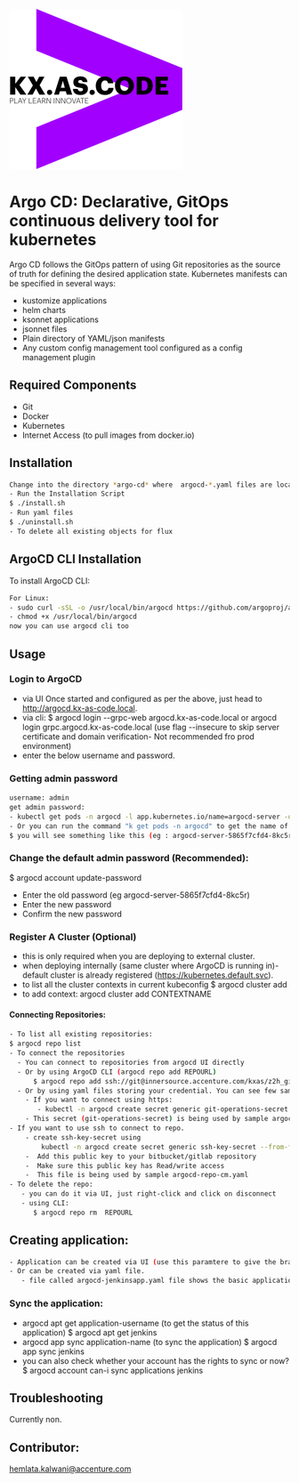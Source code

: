 !["kx.as.code_logo"](../../../kxascode_logo_black_small.png "kx.as.code_logo")

# Argo CD: Declarative, GitOps continuous delivery tool for kubernetes

Argo CD follows the GitOps pattern of using Git repositories as the source of truth for defining the desired application state.
Kubernetes manifests can be specified in several ways:
- kustomize applications
- helm charts
- ksonnet applications
- jsonnet files
- Plain directory of YAML/json manifests
- Any custom config management tool configured as a config management plugin

## Required Components
- Git
- Docker
- Kubernetes
- Internet Access (to pull images from docker.io)

## Installation
```bash
Change into the directory *argo-cd* where  argocd-*.yaml files are located.
- Run the Installation Script
$ ./install.sh
- Run yaml files
$ ./uninstall.sh
- To delete all existing objects for flux
```
## ArgoCD CLI Installation

To install ArgoCD CLI:
```bash
For Linux:
- sudo curl -sSL -o /usr/local/bin/argocd https://github.com/argoproj/argo-cd/releases/download/v1.5.1/argocd-linux-amd64
- chmod +x /usr/local/bin/argocd
now you can use argocd cli too
```

## Usage
### Login to ArgoCD
- via UI
Once started and configured as per the above, just head to http://argocd.kx-as-code.local.
- via cli:
$ argocd login --grpc-web argocd.kx-as-code.local or argocd login grpc.argocd.kx-as-code.local (use flag --insecure to skip server certificate and domain verification- Not recommended fro prod environment)
- enter the below username and password.

### Getting admin password

```bash
username: admin
get admin password:
- kubectl get pods -n argocd -l app.kubernetes.io/name=argocd-server -o name | cut -d'/' -f 2
- Or you can run the command "k get pods -n argocd" to get the name of all pods, and copy the name of argocd-server (its the password for the admin username)
$ you will see something like this (eg : argocd-server-5865f7cfd4-8kc5r)
```
### Change the default admin password (Recommended):
$ argocd account update-password
- Enter the old password (eg argocd-server-5865f7cfd4-8kc5r)
- Enter the new password
- Confirm the new password

### Register A Cluster (Optional)
- this is only required when you are deploying to external cluster.
- when deploying internally (same cluster where ArgoCD is running in)- default cluster is already registered (https://kubernetes.default.svc).
- to list all the cluster contexts in current kubeconfig
$ argocd cluster add
- to add context: argocd cluster add CONTEXTNAME

#### Connecting Repositories:
```bash
- To list all existing repositories:
$ argocd repo list
- To connect the repositories
  - You can connect to repositories from argocd UI directly
  - Or by using ArgoCD CLI (argocd repo add REPOURL)
      $ argocd repo add ssh://git@innersource.accenture.com/kxas/z2h_git_operations.git --ssh-private-key-path ~/path-to-your-private-file
  - Or by using yaml files storing your credential. You can see few sample yaml files in the directory
    - If you want to connect using https:
       - kubectl -n argocd create secret generic git-operations-secret --from-literal=username=<username> --from-literal=password=<password>
    - This secret (git-operations-secret) is being used by sample argocd-repo-cm.yaml file
- If you want to use ssh to connect to repo.
    - create ssh-key-secret using
        kubectl -n argocd create secret generic ssh-key-secret --from-file=ssh-privatekey=/path/to/.ssh/id_rsa --from-file=ssh-publickey=/path/to/.ssh/id_rsa.pub
    -  Add this public key to your bitbucket/gitlab repository
    -  Make sure this public key has Read/write access
    -  This file is being used by sample argocd-repo-cm.yaml
- To delete the repo:
   - you can do it via UI, just right-click and click on disconnect
   - using CLI:
      $ argocd repo rm  REPOURL
```

## Creating application:
```bash
- Application can be created via UI (use this paramtere to give the branch :TARGET REVISION )
- Or can be created via yaml file.
   - file called argocd-jenkinsapp.yaml file shows the basic application creation configuration.
```

### Sync the application:
- argocd apt get application-username (to get the status of this application)
$ argocd apt get jenkins
- argocd app sync application-name (to sync the application)
$ argocd app sync jenkins
- you can also check whether your account has the rights to sync or now?
$ argocd account can-i sync applications jenkins


## Troubleshooting

Currently non.

## Contributor:
hemlata.kalwani@accenture.com
